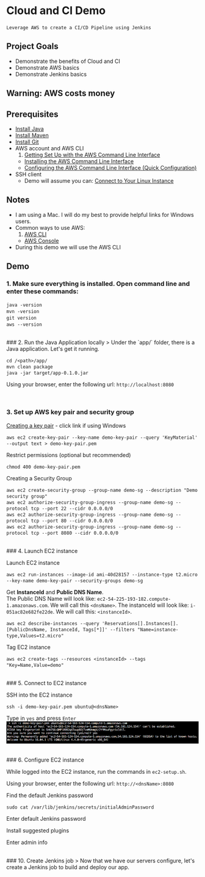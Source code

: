 # Cloud and CI Demo

    Leverage AWS to create a CI/CD Pipeline using Jenkins

## Project Goals
* Demonstrate the benefits of Cloud and CI
* Demonstrate AWS basics
* Demonstrate Jenkins basics

## Warning: AWS costs money

## Prerequisites
* [Install Java](https://java.com/en/download/help/index_installing.xml)
* [Install Maven](http://maven.apache.org/install.html)
* [Install Git](https://git-scm.com/book/en/v2/Getting-Started-Installing-Git)
* AWS account and AWS CLI
  1. [Getting Set Up with the AWS Command Line Interface](http://docs.aws.amazon.com/cli/latest/userguide/cli-chap-getting-set-up.html)
  + [Installing the AWS Command Line Interface](http://docs.aws.amazon.com/cli/latest/userguide/installing.html)
  + [Configuring the AWS Command Line Interface (Quick Configuration)](http://docs.aws.amazon.com/cli/latest/userguide/cli-chap-getting-started.html#cli-quick-configuration)
* SSH client
  * Demo will assume you can: [Connect to Your Linux Instance](http://docs.aws.amazon.com/AWSEC2/latest/UserGuide/AccessingInstances.html)

## Notes
* I am using a Mac.  I will do my best to provide helpful links for Windows users.
* Common ways to use AWS:
  1. [AWS CLI](https://aws.amazon.com/cli/)
  + [AWS Console](https://console.aws.amazon.com)
* During this demo we will use the AWS CLI
  
## Demo

### 1. Make sure everything is installed.  Open command line and enter these commands:
`java -version`  
`mvn -version`  
`git version`  
`aws --version`  

<br/>
### 2. Run the Java Application locally
> Under the `app/` folder, there is a Java application.  Let's get it running.  

```
cd /<path>/app/
mvn clean package
java -jar target/app-0.1.0.jar
```
Using your browser, enter the following url: `http://localhost:8080`

<br/>

### 3. Set up AWS key pair and security group  

[Creating a key pair](http://docs.aws.amazon.com/cli/latest/userguide/cli-ec2-keypairs.html#creating-a-key-pair) - click link if using Windows
```
aws ec2 create-key-pair --key-name demo-key-pair --query 'KeyMaterial' --output text > demo-key-pair.pem
```
Restrict permissions (optional but recommended)
```
chmod 400 demo-key-pair.pem
```
Creating a Security Group
```
aws ec2 create-security-group --group-name demo-sg --description "Demo security group"
aws ec2 authorize-security-group-ingress --group-name demo-sg --protocol tcp --port 22 --cidr 0.0.0.0/0
aws ec2 authorize-security-group-ingress --group-name demo-sg --protocol tcp --port 80 --cidr 0.0.0.0/0
aws ec2 authorize-security-group-ingress --group-name demo-sg --protocol tcp --port 8080 --cidr 0.0.0.0/0
```

<br/>
### 4. Launch EC2 instance

Launch EC2 instance
```
aws ec2 run-instances --image-id ami-40d28157 --instance-type t2.micro --key-name demo-key-pair --security-groups demo-sg
```
Get **InstanceId** and **Public DNS Name**.  
The Public DNS Name will look like: `ec2-54-225-193-182.compute-1.amazonaws.com`.  We will call this `<dnsName>`.
The instanceId will look like: `i-051ac82e682fe22de`.  We will call this: `<instanceId>`.  
```
aws ec2 describe-instances --query 'Reservations[].Instances[].[PublicDnsName, InstanceId, Tags[*]]' --filters "Name=instance-type,Values=t2.micro"
```
Tag EC2 instance
```
aws ec2 create-tags --resources <instanceId> --tags "Key=Name,Value=demo"
```

<br/>
### 5. Connect to EC2 instance

SSH into the EC2 instance
```
ssh -i demo-key-pair.pem ubuntu@<dnsName>
```
Type in `yes` and press `Enter`  
![AWS SSH question](pictures/aws-ssh.png)

<br/>
### 6. Configure EC2 instance

While logged into the EC2 instance, run the commands in `ec2-setup.sh`.

Using your browser, enter the following url: `http://<dnsName>:8080`

Find the default Jenkins password
```
sudo cat /var/lib/jenkins/secrets/initialAdminPassword
```
Enter default Jenkins password

Install suggested plugins

Enter admin info

<br/>
### 10. Create Jenkins job
> Now that we have our servers configure, let's create a Jenkins job to build and deploy our app.

